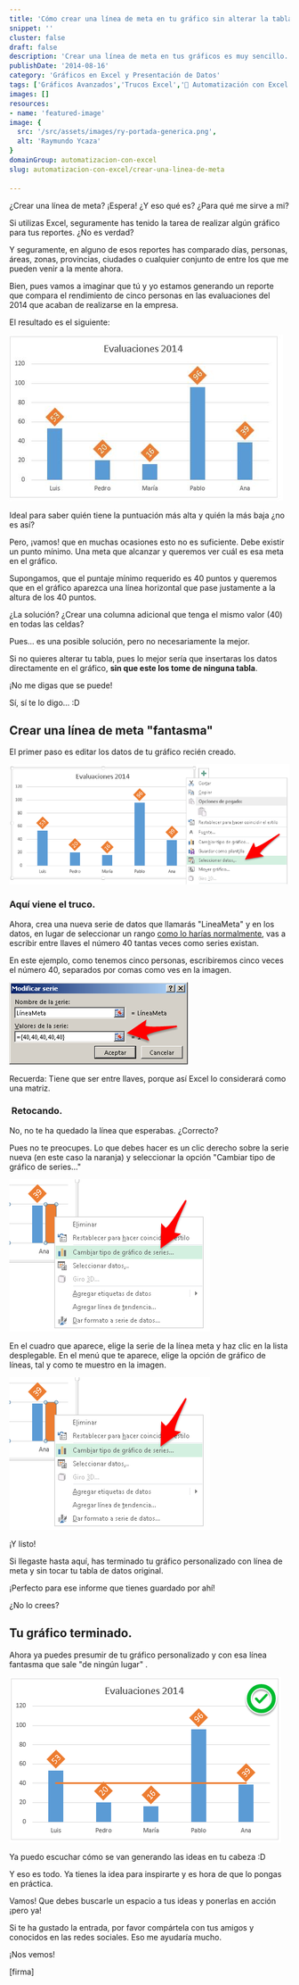 ```yaml
---
title: 'Cómo crear una línea de meta en tu gráfico sin alterar la tabla'
snippet: ''
cluster: false
draft: false 
description: 'Crear una línea de meta en tus gráficos es muy sencillo. Pero ¿cómo hacerlo sin alterar tu tabla de datos? Aquí te lo cuento.'
publishDate: '2014-08-16'
category: 'Gráficos en Excel y Presentación de Datos'
tags: ['Gráficos Avanzados','Trucos Excel','🤖 Automatización con Excel']
images: []
resources: 
- name: 'featured-image'
image: {
  src: '/src/assets/images/ry-portada-generica.png',
  alt: 'Raymundo Ycaza'
}
domainGroup: automatizacion-con-excel
slug: automatizacion-con-excel/crear-una-linea-de-meta

---
```


¿Crear una línea de meta? ¡Espera! ¿Y eso qué es? ¿Para qué me sirve a mi?

Si utilizas Excel, seguramente has tenido la tarea de realizar algún gráfico para tus reportes. ¿No es verdad?

Y seguramente, en alguno de esos reportes has comparado días, personas, áreas, zonas, provincias, ciudades o cualquier conjunto de entre los que me pueden venir a la mente ahora.

Bien, pues vamos a imaginar que tú y yo estamos generando un reporte que compara el rendimiento de cinco personas en las evaluaciones del 2014 que acaban de realizarse en la empresa.

El resultado es el siguiente:

![Crear una línea de meta](/src/assets/images/2023/crear-una-linea-de-meta_001.jpg)

Ideal para saber quién tiene la puntuación más alta y quién la más baja ¿no es así?

Pero, ¡vamos! que en muchas ocasiones esto no es suficiente. Debe existir un punto mínimo. Una meta que alcanzar y queremos ver cuál es esa meta en el gráfico.

Supongamos, que el puntaje mínimo requerido es 40 puntos y queremos que en el gráfico aparezca una línea horizontal que pase justamente a la altura de los 40 puntos.

¿La solución? ¿Crear una columna adicional que tenga el mismo valor (40) en todas las celdas?

Pues... es una posible solución, pero no necesariamente la mejor.

Si no quieres alterar tu tabla, pues lo mejor sería que insertaras los datos directamente en el gráfico, **sin que este los tome de ninguna tabla**.

¡No me digas que se puede!

Sí, sí te lo digo... :D

## Crear una línea de meta "fantasma"

El primer paso es editar los datos de tu gráfico recién creado.

![Crear una línea de meta](/src/assets/images/2023/crear-una-linea-de-meta_002.png)

### Aquí viene el truco.

Ahora, crea una nueva serie de datos que llamarás "LineaMeta" y en los datos, en lugar de seleccionar un rango [como lo harías normalmente](http://raymundoycaza.com/crear-un-grafico-de-columnas-en-excel/ "Crear un gráfico"), vas a escribir entre llaves el número 40 tantas veces como series existan.

En este ejemplo, como tenemos cinco personas, escribiremos cinco veces el número 40, separados por comas como ves en la imagen.

![Crear una línea de meta](/src/assets/images/2023/crear-una-linea-de-meta_003.png)

Recuerda: Tiene que ser entre llaves, porque así Excel lo considerará como una matriz.

###  Retocando.

No, no te ha quedado la línea que esperabas. ¿Correcto?

Pues no te preocupes. Lo que debes hacer es un clic derecho sobre la serie nueva (en este caso la naranja) y seleccionar la opción "Cambiar tipo de gráfico de series..."

![Crear una línea de meta](/src/assets/images/2023/crear-una-linea-de-meta_004.png)

En el cuadro que aparece, elige la serie de la línea meta y haz clic en la lista desplegable. En el menú que te aparece, elige la opción de gráfico de líneas, tal y como te muestro en la imagen.

![Crear una línea de meta](/src/assets/images/2023/crear-una-linea-de-meta_0041.png)

¡Y listo!

Si llegaste hasta aquí, has terminado tu gráfico personalizado con línea de meta y sin tocar tu tabla de datos original.

¡Perfecto para ese informe que tienes guardado por ahí!

¿No lo crees?

## Tu gráfico terminado.

Ahora ya puedes presumir de tu gráfico personalizado y con esa línea fantasma que sale "de ningún lugar" .

![Crear una línea de meta](/src/assets/images/2023/crear-una-linea-de-meta_005.png)

Ya puedo escuchar cómo se van generando las ideas en tu cabeza :D

Y eso es todo. Ya tienes la idea para inspirarte y es hora de que lo pongas en práctica.

Vamos! Que debes buscarle un espacio a tus ideas y ponerlas en acción ¡pero ya!

Si te ha gustado la entrada, por favor compártela con tus amigos y conocidos en las redes sociales. Eso me ayudaría mucho.

¡Nos vemos!

\[firma\]
